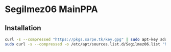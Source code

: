 # Segilmez06 MainPPA

## Installation
```sh
curl -s --compressed "https://pkgs.sarpe.tk/key.gpg" | sudo apt-key add -
sudo curl -s --compressed -o /etc/apt/sources.list.d/Segilmez06.list "https://pkgs.sarpe.tk/Segilmez06.list"
```
